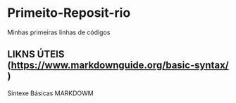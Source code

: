 # Primeito-Reposit-rio
Minhas primeiras linhas de códigos
## LIKNS ÚTEIS (https://www.markdownguide.org/basic-syntax/ )
Sintexe Básicas MARKDOWM
